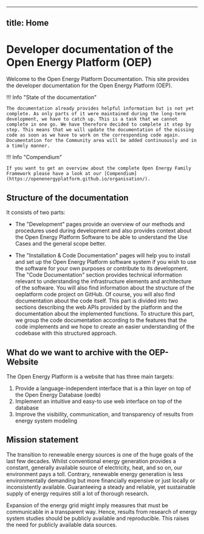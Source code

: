 <!--
SPDX-FileCopyrightText: 2025 Jonas Huber <https://github.com/jh-RLI> © Reiner Lemoine Institut
SPDX-FileCopyrightText: 2025 Christian Winger <https://github.com/wingechr> © Öko-Institut e.V.

SPDX-License-Identifier: CC0-1.0
-->

---

## title: Home

# Developer documentation of the Open Energy Platform (OEP)

Welcome to the Open Energy Platform Documentation. This site provides the
developer documentation for the Open Energy Platform (OEP).

!!! Info "State of the documentation"

    The documentation already provides helpful information but is not yet complete. As only parts of it were maintained during the long-term development, we have to catch up. This is a task that we cannot complete in one go. We have therefore decided to complete it step by step. This means that we will update the documentation of the missing code as soon as we have to work on the corresponding code again. Documentation for the Community area will be added continuously and in a timely manner.

!!! Info "Compendium"

    If you want to get an overview about the complete Open Energy Family Framework please have a look at our [Compendium](https://openenergyplatform.github.io/organisation/).

## Structure of the documentation

It consists of two parts:

- The "Development" pages provide an overview of our methods and procedures used
  during development and also provides context about the Open Energy Platform
  Software to be able to understand the Use Cases and the general scope better.

- The "Installation & Code Documentation" pages will help you to install and set
  up the Open Energy Platform software system if you wish to use the software
  for your own purposes or contribute to its development. The "Code
  Documentation" section provides technical information relevant to
  understanding the infrastructure elements and architecture of the software.
  You will also find information about the structure of the oeplatform code
  project on GitHub. Of course, you will also find documentation about the code
  itself. This part is divided into two sections describing the web APIs
  provided by the platform and the documentation about the implemented
  functions. To structure this part, we group the code documentation according
  to the features that the code implements and we hope to create an easier
  understanding of the codebase with this structured approach.

## What do we want to archive with the OEP-Website

The Open Energy Platform is a website that has three main targets:

1. Provide a language-independent interface that is a thin layer on top of the
   Open Energy Database (oedb)
2. Implement an intuitive and easy-to use web interface on top of the database
3. Improve the visibility, communication, and transparency of results from
   energy system modeling

## Mission statement

The transition to renewable energy sources is one of the huge goals of the last
few decades. Whilst conventional energy generation provides a constant,
generally available source of electricity, heat, and so on, our environment pays
a toll. Contrary, renewable energy generation is less environmentally demanding
but more financially expensive or just locally or inconsistently available.
Guaranteeing a steady and reliable, yet sustainable supply of energy requires
still a lot of thorough research.

Expansion of the energy grid might imply measures that must be communicable in a
transparent way. Hence, results from research of energy system studies should be
publicly available and reproducible. This raises the need for publicly available
data sources.
